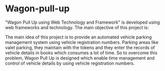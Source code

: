 # Wagon-pull-up

"Wagon Pull Up using Web Technology and Framework" is developed using web frameworks and technology. The main objective of this project is:

The main idea of this project is to provide an automated vehicle parking management system using vehicle registration numbers. Parking areas like valet parking, they maintain with the tokens and they enter the records of vehicle details in books which consumes a lot of time.  So to overcome this problem, Wagon Pull Up is designed which enable time management and control of vehicle details by using vehicle registration numbers.

